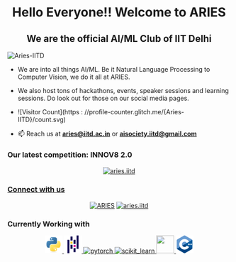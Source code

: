 
<h1 align="center">Hello Everyone!! Welcome to ARIES</h1>
<h2 align="center">We are the official AI/ML Club of IIT Delhi</h3>

<p align="left"> <img src="https://komarev.com/ghpvc/?username=Aries-IITD&label=Profile%20views&color=0e75b6&style=flat" alt="Aries-IITD" /> </p>

- We are into all things AI/ML. Be it Natural Language Processing to Computer Vision, we do it all at ARIES.
- We also host tons of hackathons, events, speaker sessions and learning sessions. Do look out for those on our social media pages.
- ![Visitor Count](https : //profile-counter.glitch.me/{Aries-IITD}/count.svg)

- 📫 Reach us at **aries@iitd.ac.in** or **aisociety.iitd@gmail.com**

<h3 align="left">Our latest competition: INNOV8 2.0</h3>
<p align="center">
  <a href="https://github.com/Aries-IITD/INNOV8-2.0" target="blank"><img align="center" src="https://raw.githubusercontent.com/rahuldkjain/github-profile-readme-generator/master/src/images/icons/Social/github.svg" alt="aries.iitd" height="30" width="40" />
</p>
<h3 align="left">Connect with us</h3>
<p align="center">
<a href="https://www.linkedin.com/in/aries-iit-delhi" target="blank"><img align="center" src="https://raw.githubusercontent.com/rahuldkjain/github-profile-readme-generator/master/src/images/icons/Social/linked-in-alt.svg" alt="ARIES" height="30" width="40" /></a>
<a href="https://instagram.com/aries.iitd" target="blank"><img align="center" src="https://raw.githubusercontent.com/rahuldkjain/github-profile-readme-generator/master/src/images/icons/Social/instagram.svg" alt="aries.iitd" height="30" width="40" /></a>
</p>

<h3 align="left">Currently Working with</h3>
 <p align="center"><a href="https://www.python.org" target="_blank" rel="noreferrer"> <img src="https://raw.githubusercontent.com/devicons/devicon/master/icons/python/python-original.svg" alt="python" width="40" height="40"/> </a>  <a href="https://pandas.pydata.org/" target="_blank" rel="noreferrer"> <img src="https://raw.githubusercontent.com/devicons/devicon/2ae2a900d2f041da66e950e4d48052658d850630/icons/pandas/pandas-original.svg" alt="pandas" width="40" height="40"/> </a> <a href="https://pytorch.org/" target="_blank" rel="noreferrer"> <img src="https://www.vectorlogo.zone/logos/pytorch/pytorch-icon.svg" alt="pytorch" width="40" height="40"/> </a> <a href="https://scikit-learn.org/" target="_blank" rel="noreferrer"> <img src="https://upload.wikimedia.org/wikipedia/commons/0/05/Scikit_learn_logo_small.svg" alt="scikit_learn" width="40" height="40"/> </a> 
 <a href="https://logowik.com/openai-chat-gpt-5-logo-vector-56774.html"><img src="https://static.vecteezy.com/system/resources/previews/021/059/827/original/chatgpt-logo-chat-gpt-icon-on-white-background-free-vector.jpg" width="40" height="40"></a><a href="https://www.w3schools.com/cpp/" target="_blank" rel="noreferrer"> <img src="https://raw.githubusercontent.com/devicons/devicon/master/icons/cplusplus/cplusplus-original.svg" alt="cplusplus" width="40" height="40"/> </a>
 </p>

